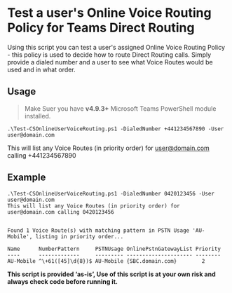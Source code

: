 # Test a user's Online Voice Routing Policy for Teams Direct Routing

Using this script you can test a user's assigned Online Voice Routing Policy - this policy is used to decide how to route Direct Routing calls. 
Simply provide a dialed number and a user to see what Voice Routes would be used and in what order.

## Usage

> Make Suer you have **v4.9.3+** Microsoft Teams PowerShell module installed.
> 
> 
```.\Test-CSOnlineUserVoiceRouting.ps1 -DialedNumber +441234567890 -User user@domain.com```

This will list any Voice Routes (in priority order) for user@domain.com calling +441234567890

## Example 
    
    .\Test-CSOnlineUserVoiceRouting.ps1 -DialedNumber 0420123456 -User user@domain.com
    This will list any Voice Routes (in priority order) for user@domain.com calling 0420123456

    
    Found 1 Voice Route(s) with matching pattern in PSTN Usage 'AU-Mobile', listing in priority order...

    Name      NumberPattern     PSTNUsage OnlinePstnGatewayList Priority
    ----      -------------     --------- --------------------- --------
    AU-Mobile ^\+61([45]\d{8})$ AU-Mobile {SBC.domain.com}        2



**This script is provided ‘as-is’, Use of this script is at your own risk and always check code before running it.**

